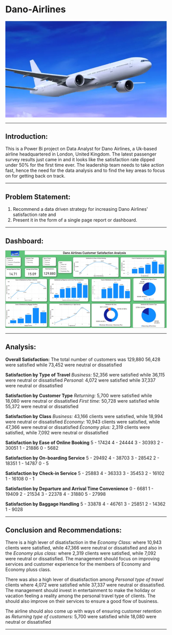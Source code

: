 # Dano-Airlines

![](Introduction_Pic.jpg) 

--- 

## Introduction:
This is a Power Bi project on Data Analyst for Dano Airlines, a Uk-based airline
headquartered in London, United Kingdom. The latest passenger survey results just came in and it looks
like the satisfaction rate dipped under 50% for the first time ever. The leadership team needs to take
action fast, hence the need for the data analysis and to find the key areas to focus on for getting
back on track.

---

## Problem Statement:
1. Recommend a data driven strategy for increasing Dano Airlines' satisfaction rate and
2. Present it in the form of a single page report or dashboard.

---

## Dashboard:

![](Dano_Airline_Dashboard.jpg)

---

## Analysis:
**Overall Satisfaction:**
The total number of customers was 129,880
56,428 were satisfied while 73,452 were neutral or dissatisfied

**Satisfaction by Type of Travel**
_Business:_ 52,356 were satisfied while 36,115 were neutral or dissatisfied
_Personal:_ 4,072 were satisfied while 37,337 were neutral or dissatisfied


**Satisfaction by Customer Type**
_Returning:_ 5,700 were satisfied while 18,080 were neutral or dissatisfied
_First time:_ 50,728 were satisfied while 55,372 were neutral or dissatisfied


**Satisfaction by Class**
_Business:_ 43,166 clients were satisfied, while 18,994 were neutral or dissatisfied
_Economy:_ 10,943 clients were satisfied, while 47,366 were neutral or dissatisfied
_Economy plus:_ 2,319 clients were satisfied, while 7,092 were neutral or dissatisfied


**Satisfaction by Ease of Online Booking**
5 - 17424
4 - 24444
3 - 30393
2 - 30051
1 - 21886
0 - 5682

**Satisfaction by On-boarding Service**
5 - 29492
4 -  38703
3 - 28542
2 - 18351
1 - 14787
0 - 5

**Satisfaction by Check-in Service**
5 - 25883
4 -  36333
3 - 35453
2 - 16102
1 - 16108
0 - 1

**Satisfaction by Departure and Arrival Time Convenience**
0 - 6681
1 -  19409
2 - 21534
3 - 22378
4 - 31880
5 - 27998

**Satisfaction by Baggage Handling**
5 - 33878
4 - 46761
3 - 25851
2 - 14362
1 - 9028


---

## Conclusion and Recommendations:
There is a high lever of disatisfaction in the _Economy Class:_ where 10,943 clients were satisfied, while 47,366 were neutral or dissatisfied and also in the 
_Economy plus class:_ where 2,319 clients were satisfied, while 7,092 were neutral or dissatisfied. The management should focus on improving services and customer experience for the members of Economy and Economy pluss class.


There was also a high lever of disatisfaction among _Personal type of travel_ clients where 4,072 were satisfied while 37,337 were neutral or dissatisfied. The management should invest in entertainment to make the holiday or vacation feeling a reality among the personal travel type of clients. The should also improve on their services to ensure a good flow of business.


The airline should also come up with ways of ensuring customer retention as _Returning type of customers:_ 5,700 were satisfied while 18,080 were neutral or dissatisfied

---


